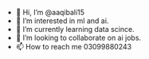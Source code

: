 - 👋 Hi, I’m @aaqibali15
- 👀 I’m interested in ml and ai.
- 🌱 I’m currently learning data scince.
- 💞️ I’m looking to collaborate on ai jobs.
- 📫 How to reach me 03099880243

<!---
aaqibali15/aaqibali15 is a ✨ special ✨ repository because its `README.md` (this file) appears on your GitHub profile.
You can click the Preview link to take a look at your changes.
--->
